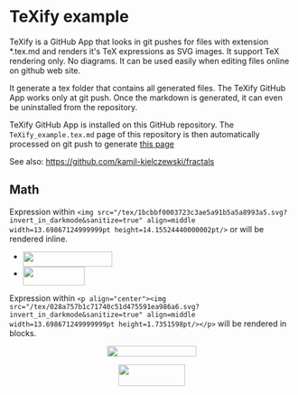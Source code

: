 # TeXify example

TeXify is a GitHub App that looks in git pushes for files with extension *.tex.md and renders it's TeX expressions as SVG images.
It support TeX rendering only. No diagrams. It can be used easily when editing files online on github web site.

It generate a tex folder that contains all generated files.
The TeXify GitHub App works only at git push. Once the markdown is generated, it can even be uninstalled from the repository.

TeXify GitHub App is installed on this GitHub repository.
The `TeXify_example.tex.md` page of this repository is then automatically processed on git push to generate [this page](TeXify_example.md)

See also: https://github.com/kamil-kielczewski/fractals

## Math

Expression within `<img src="/tex/1bcbbf0003723c3ae5a91b5a5a8993a5.svg?invert_in_darkmode&sanitize=true" align=middle width=13.69867124999999pt height=14.15524440000002pt/>` or will be rendered inline.

* <img src="/tex/f263f13eee056a0618d09cebb820fe15.svg?invert_in_darkmode&sanitize=true" align=middle width=157.723731pt height=26.76175259999998pt/>
* <img src="/tex/ce4098d166c6b2204133b66304cbd215.svg?invert_in_darkmode&sanitize=true" align=middle width=109.5455262pt height=33.20539859999999pt/>

Expression within `<p align="center"><img src="/tex/028a757b1c71740c51d475591ea986a6.svg?invert_in_darkmode&sanitize=true" align=middle width=13.698671249999999pt height=1.7351598pt/></p>` will be rendered in blocks.
  
<p align="center"><img src="/tex/638934f72067a7dc5332ce0465e4c458.svg?invert_in_darkmode&sanitize=true" align=middle width=157.723731pt height=18.312383099999998pt/></p>
<p align="center"><img src="/tex/51091157aa7daeb97c96fff0deaa2dd5.svg?invert_in_darkmode&sanitize=true" align=middle width=118.34180159999998pt height=38.83491479999999pt/></p>
<p align="center"><img src="/tex/b676777fa34e0c8748b5fd33866e35e1.svg?invert_in_darkmode&sanitize=true" align=middle width=288.09219945pt height=16.438356pt/></p>